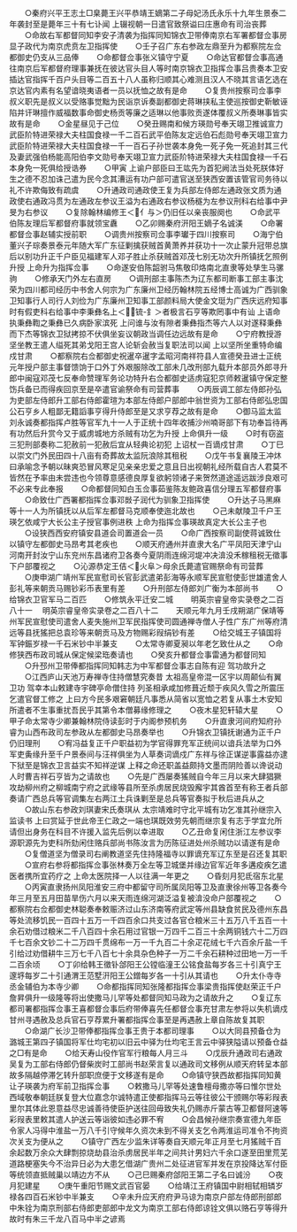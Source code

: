 <!-- { "loadSidebar": true } -->
　　○秦府兴平王志土□臬薨王兴平恭靖王嫡第二子母妃汤氏永乐十九年生景泰二年袭封至是薨年三十有七讣闻  上辍视朝一日遣官致祭谥曰庄惠命有司治丧葬
　　○命故右军都督同知李安子清袭为指挥同知锦衣卫带俸南京右军署都督佥事房显子政代为南京虎贲左卫指挥使
　　○壬子召广东右参政左鼎至升为都察院左佥都御史仍支从三品俸
　　○命都督佥事张义镇守宁夏
　　○命达官都督佥事高通往南京后军都督府理事兼抚在彼达官头目人等时南京锦衣卫指挥佥事吕贵奏本卫安插达官指挥千百户头目等二百五十八人虽称归顺其心难测且汉人不晓其言语乞选在京达官内素有名望谙晓夷语者一员以抚恤之故有是命
　　○复贵州按察司佥事李叔义职先是叔义以受赂事觉黜为民诣京诉奏副都御史蒋琳挟私主使巡按御史靳敏诬陷并讦琳擅作威福数事命御史杨贡等廉之适琳以他事败贡遂体覆叔义所奏琳事皆实故有是命
　　○金星昼见于己位
　　○癸丑赐南和候方瑛勋号奉天翊卫推诚宣力武臣阶特进荣禄大夫柱国食禄一千二百石武平伯陈友定远伯石彪勋号奉天翊卫宣力武臣阶特进荣禄大夫柱国食禄一千一百石子孙世袭本身免一死子免一死追封其三代及妻武强伯杨能高阳伯李文勋号奉天翊卫宣力武臣阶特进荣禄大夫柱国食禄一千石本身免一死俱给授诰券
　　○甲寅  上谕户部臣曰王竑先为首犯阙法当处死朕体好生之德不忍加诛己遣为民今念其漕运有功户部可遣官送至狭西安置该管官司务待以礼不许欺侮致有疏虞
　　○升通政司通政使王复为兵部左侍郎左通政张文质为通政使右通政冯贯为左通政左参议王溢为右通政右参议杨穟为左参议刑科右给事中尹旻为右参议
　　○复除翰林编修王＜亻与＞仍旧任以亲丧服阕也
　　○命武平伯陈友理后军都督府事就领宝纛
　　○乙卯赐秦府汧阳王嫡子名诚渼
　　○命署都督佥事赵辅实授前职
　　○调贵州按察司佥事李瓛于四川按察司
　　○海宁伯董兴子琮奏景泰元年随大军广东征剿擒获贼首黄萧养并获功十一次止蒙升冠带总旗后以别功升正千户臣见福建军人邓子胜止杀获贼首邓茂七别无功次升所镇抚乞照例升授  上命升为指挥佥事
　　○命遂安伯陈韶驸马焦敬印烙南北直隶等处孳生马骡驹
　　○修承天门外左右直房
　　○调刑部主事陈杰为辽东都司断事工部主事沈荣为四川都司经历中书舍人何宗为广东廉州卫经历翰林院五经博士高诚为广西驯象卫知事行人司行人刘俭为广东廉州卫知事工部颜料局大使金文珽为广西庆远府知事时有假吏科右给事中李秉彝名上＜锍-釒＞者极言石亨等欺罔事中有讪  上语命执秉彝鞫之秉彝已久病卧家滨死  上问谁与汝有隙者秉彝指杰等六人以对遂释秉彝而下杰等锦衣卫狱拷掠不伏俱坐妄议朝政当调任边远故有是命
　　○宁府教授游坚坐教王遣人缢死其弟戈阳王宫人论斩会赦当复职法司以闻  上以坚所坐重特命编戍甘肃
　　○都察院右佥都御史祝暹卒暹字孟昭河南祥符县人宣德癸丑进士正统元年授户部主事督馈饷于口外丁外艰服除改工部未几改刑部九载升本部员外郎寻升郎中闽寇邓茂七反奉命赞理军务论功特升右佥都御史适虏寇犯京师敕暹镇守保定整饬兵备已而得疾回京至是卒遣官谕祭命有司营葬事
　　○丙辰调工部左侍郎孙弘为吏部左侍郎升工部右侍郎霍瑄为本部左侍郎户部郎中翁世资为工部右侍郎弘忠国公石亨乡人粗鄙无籍謟事亨得升侍郎至是又求亨荐之故有是命
　　○御马监太监刘永诚奏都指挥卢胜等官军九十一人于正统十四年收捕沙州喃哥部下有功奉旨待再有功然后升赏今又于威虏城地方杀贼有功乞为升授  上命俱升一级
　　○时有窃盗三犯刑部奏称二犯赦前一犯赦后宜从轻典论初犯  上诏杖一百谪戍甘肃
　　○丁巳以崇文门外民田四十八亩有奇葬故太监阮浪除其租税
　　○戊午书复襄陵王冲炑曰承喻念予朝以昧爽恐冒风寒足见亲亲忠爱之意且日出视朝礼经所载自古人君莫不皆然在予率由未尝违也今领尊意感德良厚复欲躬领诸子来贺然道途遥远跋涉良艰可不必来专此奉报
　　○命都督同知白玉佥事茹鉴陈友鲍政喜信分理五军都督府事
　　○命致仕广西署都指挥佥事邓敱子润代为驯象卫指挥使
　　○升达子马黑麻等十一人为所镇抚以从后军左都督马克顺奉使迤北故也
　　○己未献陵卫千户王瑛乞依咸宁大长公主子授官事例进秩  上命为指挥佥事瑛故真定大长公主子也
　　○设狭西西安府镇安县道会司置道会一员
　　○命广西按察司副使蒋诚致仕以镇守左都御史马昂考其老疾也
　　○顺天府通州并直隶大名广平凤阳天津宁山河南开封汝宁山东兖州东昌诸府卫各奏今夏阴雨连绵河堤冲决渰没禾稼租税无徵事下户部覆视之
　　○沁源恭定王佶＜火阜＞母余氏薨遣官赐祭命有司营葬
　　○庚申湖广靖州军民宣慰司长官彭武遣弟彭海等永顺军民宣慰使彭世雄遣舍人彭礼等来朝贡马赐钞彩币表里有差
　　○升刑部左侍郎刘广衡为本部尚书
　　○给锦衣卫官军马二百匹
　　○修筑永平迁安二城
　　明英宗睿皇帝实录卷之二百八十一
　明英宗睿皇帝实录卷之二百八十二
　　天顺元年九月壬戌朔湖广保靖等州军民宣慰使司遣舍人麦失施州卫军民指挥使司圆通禅寺僧人子性广东广州等府清远等县抚猺把总袁珍等来朝贡马及方物赐彩叚绢钞有差
　　○给交城王子镇国将军钟鋠岁禄一千石米钞中半兼支
　　○太常寺卿夏昶以年老乞致仕从之
　　○命修狭西布政司城从保定候梁珤奏请也
　　○癸亥升都督佥事雷通为都督同知
　　○升邳州卫带俸都指挥同知韩志为中军都督佥事志自陈有迎  驾功故升之
　　○江西庐山天池万寿禅寺住持僧慧究奏昔  太祖高皇帝混一区宇以周颠仙有翼卫功  驾幸本山敕建寺宇碑亭命僧住持  列圣相承咸加修葺近颓于疾风久雪之所震压乞遣官督工修之  上曰方今民多艰窘朝廷凡事悉从简省以宽恤之若复从事土木安知所遣者不生事重扰吾民乎其第令本僧募缘修理之
　　○夜木星犯轩辕大星
　　○甲子命太常寺少卿兼翰林院侍读彭时于内阁参预机务
　　○升直隶河间府知府孙睿为山西布政司左参政从左都御史马昂奏举也
　　○升锦衣卫镇抚谢通为正千户仍旧理刑
　　○宥冯益复正千户职益初为学官得罪充军正统间以谙兵法举为口外军吏夤缘升至千户景泰间与汪祥俱坐为人草奏词谪戍广东祥与徐正谋逆事露益亦逮下狱至是锦衣卫言益实不知祥逆谋  上释之命还职盖益颇持文墨而阴险善以谗说动人时曹吉祥石亨皆为之请故也
　　○先是广西屡奏猺贼自今年三月以来大肆猖獗攻劫柳州府之柳城南宁府之武缘等县所至杀虏居民烧毁廨宇其酋首至有称王者兵部奏请广西总兵等官调集左右两江土兵诛剿至是总兵等官奏拟于秋后进兵从之
　　○故山东右参政刘琪妻宋氏奏琪从  太宗靖难时守北平城有功乞准其孙继宗入监读书  上曰赏延于世此帝王仁政之一端也琪既效劳先朝而继宗复有志于学宜允所请但出身务在科目不许援入监先后例以幸进取
　　○乙丑命复闲住浙江左参议李源职源先为吏科所劾闲住赂兵部尚书陈汝言为历陈征进处州杀贼功以请遂有是命
　　○复僧道坚为僧录司右阐教道坚先住持隆福寺以罪谪充军辽东至是召还复其职
　　○宣府右参将都指挥佥事张林奏万全左等卫城堡并缘边官军近年多遘疫疾乞遣医者携所宜药疗之  上命太医院择一人以往满一年更之
　　○昏刻月犯氐宿东北星
　　○丙寅直隶扬州凤阳淮安三府中都留守司所属凤阳等卫及直隶徐州等卫各奏今年三月至五月田苗旱伤六月以来天雨连绵河湖泛溢复被渰没命户部覆视之
　　○都察院右佥都御史林聪奏奉敕赈济过山东济南等府武定等州县缺食贫民及德州东昌等处流移饥民一百四十五万一千四百余口共支过各官仓粮米三十五万八千五百一十余石劝借过粮米二千八百四十余石用过官银一万四千二百三十余两铜钱六十二万四千七百余文钞二十二万四千贯绵布一万一千九百二十余疋花绒七千六百余斤盐一千引给过劝借耕牛三万七千八百七十余具杂色种子一万二千余石耕种过田地一万一千二百余顷
　　○丁卯给韩王徵钋郃阳王公镗临潼王公铭食盐每岁各三十引真宁王邃垿每岁二十引通渭王范墅汧阳王公鏳每岁各一十引从其请也
　　○升太仆寺寺丞金辅伯为本寺少卿
　　○命都指挥同知张隆都指挥佥事梁贵指挥使赵荣正千户詹昇俱升一级隆等将出使撒马儿罕等处都督同知马政为之请故升之
　　○复辽东都司署都指挥佥事王喜都督佥事后府带俸喜先任都督佥事充甘肃左参将以失机谪戍甘州寻遇赦及总兵官石亨荐累升署都指挥佥事至是再遇赦上章自陈故复其职
　　○命湖广长沙卫带俸都指挥佥事王贵于本都司理事
　　○以大同县预备仓为潞城王第四子镇国将军仕均宅初以旧云中驿为仕均宅王言云中驿狭隘请以预备仓益之□有是命
　　○给天寿山役作官军行粮每人月三斗
　　○戊辰升通政司右通政吴复为工部右侍郎仍督柴炭时工部尚书赵荣言复以通政司文移例从顺天府转呈本部故多隔越停滞乞转升部职庶便于文移遂有是命
　　○命镇守狭西故都指挥同知黄让子瑛袭为府军前卫指挥佥事
　　○敕撒马儿罕等处速鲁檀母撒亦等曰惟尔世处西域敬奉朝廷朕复登大位嘉念尔诚特遣正使都指挥马云等往彼公干颁赐尔等彩叚表里尔其体此恩意益尽忠诚善待使臣护送往回毋致失礼仍赐赤斤蒙古等卫都督阿速等彩叚表里敕其遣人护送云等诣彼如违必罪不宥
　　○会昌候孙继宗奏宣德九年臣令家人冯得中淮盐一万八千引守候年久资次未到不得关支乞令两淮运司准令不拘资次关支为便从之
　　○镇守广西左少监朱详等奏自天顺元年正月至七月猺贼千百余起数万余众大肆剽掠烧劫县治杀虏居民半年之间共计男妇六千余口遂至田里荒芜道路梗塞失今不治异日必为大患乞借湖广贵州二处征进官军并发在京投降达军付臣等统领直抵贼巢以靖边方不从
　　○己巳赐秦府郃阳王第二子名曰诚汾
　　○夜月犯建星
　　○庚午重阳节赐文武百官晏
　　○给靖江王府镇国中尉相轼相辚岁禄各四百石米钞中半兼支
　　○辛未升应天府府尹马谅为南京户部左侍郎刑部郎中朱铨为南京刑部右侍郎吏部郎中龙文为南京工部右侍郎谅铨文俱以赂石亨等得升故时有朱三千龙八百马中半之谚焉
